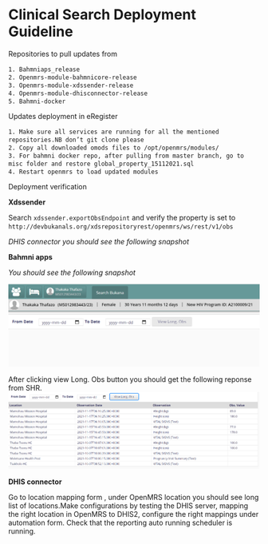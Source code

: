 # Clinical Search Deployment Guideline


Repositories to pull updates from

    1. Bahmniaps_release
    2. Openmrs-module-bahmnicore-release
    3. Openmrs-module-xdssender-release
    4. Openmrs-module-dhisconnector-release
    5. Bahmni-docker


Updates deployment in eRegister

    1. Make sure all services are running for all the mentioned repositories.NB don’t git clone please
    2. Copy all downloaded omods files to /opt/openmrs/modules/
    3. For bahmni docker repo, after pulling from master branch, go to misc folder and restore global_property_15112021.sql
    4. Restart openmrs to load updated modules

Deployment verification

**Xdssender**

Search `xdssender.exportObsEndpoint` and verify the property  is set to `http://devbukanals.org/xdsrepositoryrest/openmrs/ws/rest/v1/obs`

*DHIS connector you should see the following snapshot*


**Bahmni apps** 

*You should see the following snapshot*

![Registration Module - Pic1](../pics/apps1.png )

After clicking view Long. Obs button you should get the following reponse from SHR.
![Registration Module - Pic2](../pics/apps2.png )

**DHIS connector**

Go to location mapping form , under OpenMRS location you should see long list of locations.Make configurations by testing the DHIS server, mapping the  right location in OpenMRS to DHIS2, configure the right mappings under automation form. Check that the reporting auto running scheduler is running.
